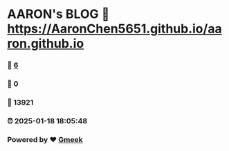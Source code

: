 # AARON's BLOG :link: https://AaronChen5651.github.io/aaron.github.io 
### :page_facing_up: [6](https://AaronChen5651.github.io/aaron.github.io/tag.html) 
### :speech_balloon: 0 
### :hibiscus: 13921 
### :alarm_clock: 2025-01-18 18:05:48 
### Powered by :heart: [Gmeek](https://github.com/Meekdai/Gmeek)
